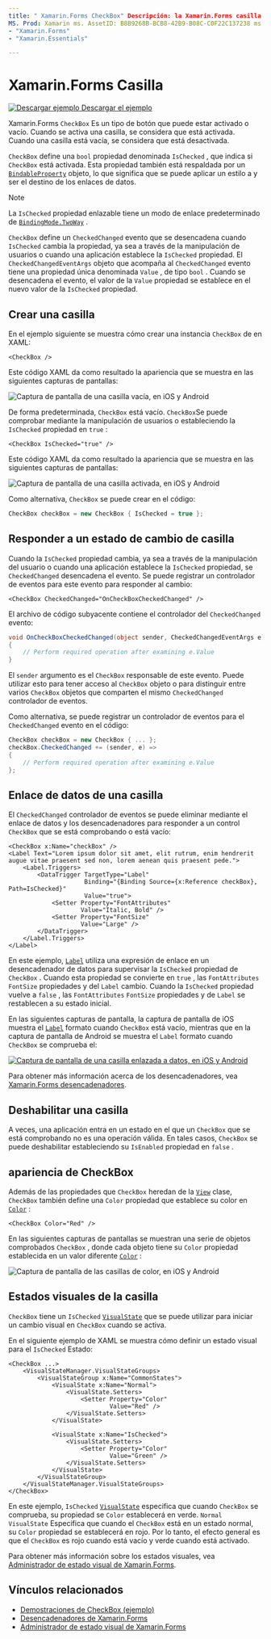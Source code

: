 ```yaml
---
title: " Xamarin.Forms CheckBox" Descripción: la Xamarin.Forms casilla es un tipo de botón que puede estar activado o vacío. Cuando se activa una casilla, se considera que está activada. Cuando una casilla está vacía, se considera que está desactivada.
MS. Prod: Xamarin ms. AssetID: B8B9268B-BCB8-42B9-B08C-C0F22C137238 ms. Technology: Xamarin-Forms Author: davidbritch ms. Author: dabritch ms. Date: 06/11/2019 no-LOC:
- "Xamarin.Forms"
- "Xamarin.Essentials"

---
```


# <a name="no-locxamarinforms-checkbox"></a>Xamarin.Forms Casilla

[![Descargar ejemplo](~/media/shared/download.png) Descargar el ejemplo](/samples/xamarin/xamarin-forms-samples/userinterface-checkboxdemos/)

Xamarin.Forms `CheckBox` Es un tipo de botón que puede estar activado o vacío. Cuando se activa una casilla, se considera que está activada. Cuando una casilla está vacía, se considera que está desactivada.

`CheckBox` define una `bool` propiedad denominada `IsChecked` , que indica si `CheckBox` está activada. Esta propiedad también está respaldada por un [`BindableProperty`](xref:Xamarin.Forms.BindableProperty) objeto, lo que significa que se puede aplicar un estilo a y ser el destino de los enlaces de datos.

> [!NOTE]
> La `IsChecked` propiedad enlazable tiene un modo de enlace predeterminado de [`BindingMode.TwoWay`](xref:Xamarin.Forms.BindingMode.TwoWay) .

`CheckBox` define un `CheckedChanged` evento que se desencadena cuando `IsChecked` cambia la propiedad, ya sea a través de la manipulación de usuarios o cuando una aplicación establece la `IsChecked` propiedad. El `CheckedChangedEventArgs` objeto que acompaña al `CheckedChanged` evento tiene una propiedad única denominada `Value` , de tipo `bool` . Cuando se desencadena el evento, el valor de la `Value` propiedad se establece en el nuevo valor de la `IsChecked` propiedad.

## <a name="create-a-checkbox"></a>Crear una casilla

En el ejemplo siguiente se muestra cómo crear una instancia `CheckBox` de en XAML:

```xaml
<CheckBox />
```

Este código XAML da como resultado la apariencia que se muestra en las siguientes capturas de pantallas:

![Captura de pantalla de una casilla vacía, en iOS y Android](checkbox-images/checkbox-empty.png "Casilla vacío")

De forma predeterminada, `CheckBox` está vacío. `CheckBox`Se puede comprobar mediante la manipulación de usuarios o estableciendo la `IsChecked` propiedad en `true` :

```xaml
<CheckBox IsChecked="true" />
```

Este código XAML da como resultado la apariencia que se muestra en las siguientes capturas de pantallas:

![Captura de pantalla de una casilla activada, en iOS y Android](checkbox-images/checkbox-checked.png "Casilla activada")

Como alternativa, `CheckBox` se puede crear en el código:

```csharp
CheckBox checkBox = new CheckBox { IsChecked = true };
```

## <a name="respond-to-a-checkbox-changing-state"></a>Responder a un estado de cambio de casilla

Cuando la `IsChecked` propiedad cambia, ya sea a través de la manipulación del usuario o cuando una aplicación establece la `IsChecked` propiedad, se `CheckedChanged` desencadena el evento. Se puede registrar un controlador de eventos para este evento para responder al cambio:

```xaml
<CheckBox CheckedChanged="OnCheckBoxCheckedChanged" />
```

El archivo de código subyacente contiene el controlador del `CheckedChanged` evento:

```csharp
void OnCheckBoxCheckedChanged(object sender, CheckedChangedEventArgs e)
{
    // Perform required operation after examining e.Value
}
```

El `sender` argumento es el `CheckBox` responsable de este evento. Puede utilizar esto para tener acceso al `CheckBox` objeto o para distinguir entre varios `CheckBox` objetos que comparten el mismo `CheckedChanged` controlador de eventos.

Como alternativa, se puede registrar un controlador de eventos para el `CheckedChanged` evento en el código:

```csharp
CheckBox checkBox = new CheckBox { ... };
checkBox.CheckedChanged += (sender, e) =>
{
    // Perform required operation after examining e.Value
};
```

## <a name="data-bind-a-checkbox"></a>Enlace de datos de una casilla

El `CheckedChanged` controlador de eventos se puede eliminar mediante el enlace de datos y los desencadenadores para responder a un control `CheckBox` que se está comprobando o está vacío:

```xaml
<CheckBox x:Name="checkBox" />
<Label Text="Lorem ipsum dolor sit amet, elit rutrum, enim hendrerit augue vitae praesent sed non, lorem aenean quis praesent pede.">
    <Label.Triggers>
        <DataTrigger TargetType="Label"
                     Binding="{Binding Source={x:Reference checkBox}, Path=IsChecked}"
                     Value="true">
            <Setter Property="FontAttributes"
                    Value="Italic, Bold" />
            <Setter Property="FontSize"
                    Value="Large" />
        </DataTrigger>
    </Label.Triggers>
</Label>
```

En este ejemplo, [`Label`](xref:Xamarin.Forms.Label) utiliza una expresión de enlace en un desencadenador de datos para supervisar la `IsChecked` propiedad de `CheckBox` . Cuando esta propiedad se convierte en `true` , las `FontAttributes` `FontSize` propiedades y del `Label` cambio. Cuando la `IsChecked` propiedad vuelve a `false` , las `FontAttributes` `FontSize` propiedades y de `Label` se restablecen a su estado inicial.

En las siguientes capturas de pantalla, la captura de pantalla de iOS muestra el [`Label`](xref:Xamarin.Forms.Label) formato cuando `CheckBox` está vacío, mientras que en la captura de pantalla de Android se muestra el `Label` formato cuando `CheckBox` se comprueba el:

[![Captura de pantalla de una casilla enlazada a datos, en iOS y Android](checkbox-images/checkbox-databinding.png "Casilla enlazado a datos")](checkbox-images/checkbox-databinding-large.png#lightbox "Casilla enlazado a datos")

Para obtener más información acerca de los desencadenadores, vea [ Xamarin.Forms desencadenadores](~/xamarin-forms/app-fundamentals/triggers.md).

## <a name="disable-a-checkbox"></a>Deshabilitar una casilla

A veces, una aplicación entra en un estado en el que un `CheckBox` que se está comprobando no es una operación válida. En tales casos, `CheckBox` se puede deshabilitar estableciendo su `IsEnabled` propiedad en `false` .

## <a name="checkbox-appearance"></a>apariencia de CheckBox

Además de las propiedades que `CheckBox` heredan de la [`View`](xref:Xamarin.Forms.View) clase, `CheckBox` también define una `Color` propiedad que establece su color en [`Color`](xref:Xamarin.Forms.Color) :

```xaml
<CheckBox Color="Red" />
```

En las siguientes capturas de pantallas se muestran una serie de objetos comprobados `CheckBox` , donde cada objeto tiene su `Color` propiedad establecida en un valor diferente [`Color`](xref:Xamarin.Forms.Color) :

![Captura de pantalla de las casillas de color, en iOS y Android](checkbox-images/checkbox-colors.png "Casilla coloreado")

## <a name="checkbox-visual-states"></a>Estados visuales de la casilla

`CheckBox` tiene un `IsChecked` [`VisualState`](xref:Xamarin.Forms.VisualState) que se puede utilizar para iniciar un cambio visual en `CheckBox` cuando se activa.

En el siguiente ejemplo de XAML se muestra cómo definir un estado visual para el `IsChecked` Estado:

```xaml
<CheckBox ...>
    <VisualStateManager.VisualStateGroups>
        <VisualStateGroup x:Name="CommonStates">
            <VisualState x:Name="Normal">
                <VisualState.Setters>
                    <Setter Property="Color"
                            Value="Red" />
                </VisualState.Setters>
            </VisualState>

            <VisualState x:Name="IsChecked">
                <VisualState.Setters>
                    <Setter Property="Color"
                            Value="Green" />
                </VisualState.Setters>
            </VisualState>
        </VisualStateGroup>
    </VisualStateManager.VisualStateGroups>
</CheckBox>
```

En este ejemplo, `IsChecked` [`VisualState`](xref:Xamarin.Forms.VisualState) especifica que cuando `CheckBox` se comprueba, su propiedad se `Color` establecerá en verde. `Normal` `VisualState` Especifica que cuando el `CheckBox` está en un estado normal, su `Color` propiedad se establecerá en rojo. Por lo tanto, el efecto general es que el `CheckBox` es rojo cuando está vacío y verde cuando está activado.

Para obtener más información sobre los estados visuales, vea [Administrador de estado visual de Xamarin.Forms](~/xamarin-forms/user-interface/visual-state-manager.md).

## <a name="related-links"></a>Vínculos relacionados

- [Demostraciones de CheckBox (ejemplo)](/samples/xamarin/xamarin-forms-samples/userinterface-checkboxdemos/)
- [Desencadenadores de Xamarin.Forms](~/xamarin-forms/app-fundamentals/triggers.md)
- [Administrador de estado visual de Xamarin.Forms](~/xamarin-forms/user-interface/visual-state-manager.md)
